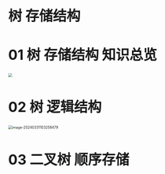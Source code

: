 # 树 存储结构



# 01 树 存储结构 知识总览

<img src="https://cvp.oss-cn-shanghai.aliyuncs.com/picgo/202403310947412.png" style="zoom:50%;" />

# 02 树 逻辑结构

<img src="https://cvp.oss-cn-shanghai.aliyuncs.com/picgo/202403311032692.png" alt="image-20240331103258479" style="zoom:50%;" />



# 03 二叉树 顺序存储

